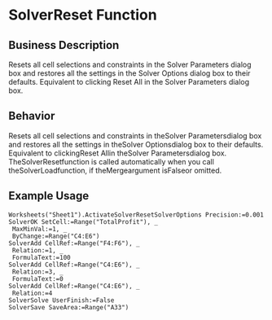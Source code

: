 # SolverReset Function

## Business Description
Resets all cell selections and constraints in the Solver Parameters dialog box and restores all the settings in the Solver Options dialog box to their defaults. Equivalent to clicking Reset All in the Solver Parameters dialog box.

## Behavior
Resets all cell selections and constraints in theSolver Parametersdialog box and restores all the settings in theSolver Optionsdialog box to their defaults. Equivalent to clickingReset Allin theSolver Parametersdialog box. TheSolverResetfunction is called automatically when you call theSolverLoadfunction, if theMergeargument isFalseor omitted.

## Example Usage
```vba
Worksheets("Sheet1").ActivateSolverResetSolverOptions Precision:=0.001 
SolverOK SetCell:=Range("TotalProfit"), _ 
 MaxMinVal:=1, _ 
 ByChange:=Range("C4:E6") 
SolverAdd CellRef:=Range("F4:F6"), _ 
 Relation:=1, _ 
 FormulaText:=100 
SolverAdd CellRef:=Range("C4:E6"), _ 
 Relation:=3, _ 
 FormulaText:=0 
SolverAdd CellRef:=Range("C4:E6"), _ 
 Relation:=4 
SolverSolve UserFinish:=False 
SolverSave SaveArea:=Range("A33")
```
